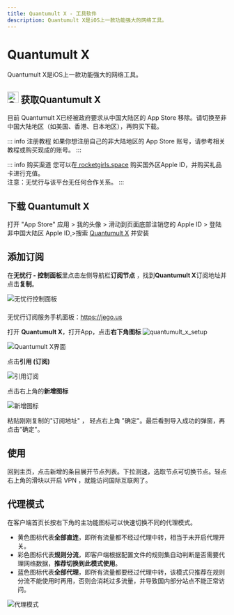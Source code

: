 ```yaml
---
title: Quantumult X - 工具软件
description: Quantumult X是iOS上一款功能强大的网络工具。
---
```


# Quantumult X

Quantumult X是iOS上一款功能强大的网络工具。

## <img src="/images/image_spaces_2FtaiByLw8cj0IZKJTlaiM_2Fuploads_2Fuap2kKrwZ32jilQhXxlt_2Fquantumultx_3.png" width="26" height="26" alt="Quantumult X图标"> 获取Quantumult  X

目前 Quantumult X已经被政府要求从中国大陆区的 App Store 移除。请切换至非中国大陆地区（如美国、香港、日本地区），再购买下载。

::: info 注册教程
如果你想注册自己的非大陆地区的 App Store 账号，请参考相关教程或购买现成的账号。
:::

::: info 购买渠道
您可以在[ rocketgirls.space](http://www.rocketgirls.space/) 购买国外区Apple ID，并购买礼品卡进行充值。\
注意：无忧行与该平台无任何合作关系。
:::

## 下载 Quantumult X

打开 "App Store" 应用 > 我的头像 > 滑动到页面底部注销您的 Apple ID > 登陆非中国大陆区 Apple ID[ ](https://apps.apple.com/us/app/quantumult-x/id1443988620)>搜索 [Quantumult X](https://apps.apple.com/us/app/quantumult-x/id1443988620) 并安装

## 添加订阅

在**无忧行 - 控制面板**里点击左侧导航栏**订阅节点** ，找到**Quantumult X**订阅地址并点击**复制**。

<img src="/images/image_spaces_2FtaiByLw8cj0IZKJTlaiM_2Fuploads_2FQm1BeQfkNoZIVisl8RpP_2Fimage_1.png" alt="无忧行控制面板">

<div class="tip custom-block" style="padding-top: 8px">

无忧行订阅服务手机面板：<https://jego.us>

</div>

打开 **Quantumult X**，打开App，点击**右下角图标** <img src="https://file.olo4.com/unpanel/quantumult%20x%20setup.jpg" alt="quantumult_x_setup">

<img src="/images/image_spaces_2FtaiByLw8cj0IZKJTlaiM_2Fuploads_2FTYLTzRrBAtQzw9mgGxzK_2Fimage_3.png" alt="Quantumult X界面">

点击**引用 (订阅)**

<img src="/images/image_spaces_2FtaiByLw8cj0IZKJTlaiM_2Fuploads_2F97V2k4pLgEOedDsWg1Vm_2Fimage_1.png" alt="引用订阅">

点击右上角的**新增图标**

<img src="/images/image_spaces_2FtaiByLw8cj0IZKJTlaiM_2Fuploads_2Fuk1yuYNiBlEaMsKoAONI_2Fimage_2.png" alt="新增图标">

粘贴刚刚复制的"订阅地址" ， 轻点右上角 "确定"。最后看到导入成功的弹窗，再点击"确定"。

## 使用

回到主页，点击新增的条目展开节点列表。下拉测速，选取节点可切换节点。轻点右上角的滑块以开启 VPN ，就能访问国际互联网了。

## 代理模式

在客户端首页长按右下角的主功能图标可以快速切换不同的代理模式。

* 黄色图标代表**全部直连**，即所有流量都不经过代理中转，相当于未开启代理开关。
* 彩色图标代表**规则分流**，即客户端根据配置文件的规则集自动判断是否需要代理网络数据，**推荐切换到此模式使用**。
* 蓝色图标代表**全部代理**，即所有流量都要经过代理中转，该模式只推荐在规则分流不能使用时再用，否则会消耗过多流量，并导致国内部分站点不能正常访问。

<img src="/images/image_spaces_2FtaiByLw8cj0IZKJTlaiM_2Fuploads_2FmHZ6WRyt5hJsKl3g3SUI_2Fimage_3.png" alt="代理模式">
